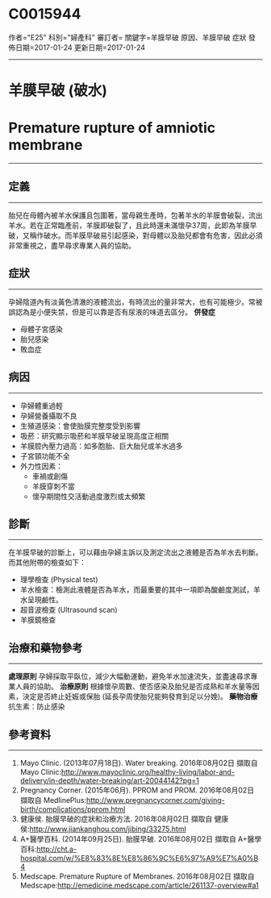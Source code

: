 # C0015944
作者="E25"
科別="婦產科"
審訂者=
關鍵字=羊膜早破 原因、羊膜早破 症狀
發佈日期=2017-01-24
更新日期=2017-01-24

----------
# 羊膜早破 (破水)
# Premature rupture of amniotic membrane
----------
## 定義
----------

胎兒在母體內被羊水保護且包圍著，當母親生產時，包著羊水的羊膜會破裂，流出羊水。若在正常臨產前，羊膜即破裂了，且此時還未滿懷孕37周，此即為羊膜早破，又稱作破水。而羊膜早破易引起感染，對母體以及胎兒都會有危害，因此必須非常重視之，盡早尋求專業人員的協助。

## 症狀
----------

孕婦陰道內有淡黃色清澈的液體流出，有時流出的量非常大，也有可能極少。常被誤認為是小便失禁，但是可以靠是否有尿液的味道去區分。
**併發症**

- 母體子宮感染
- 胎兒感染
- 敗血症
## 病因
----------
- 孕婦體重過輕
- 孕婦營養攝取不良
- 生殖道感染：會使胎膜完整度受到影響
- 吸菸：研究顯示吸菸和羊膜早破呈現高度正相關
- 羊膜腔內壓力過高：如多胞胎、巨大胎兒或羊水過多
- 子宮頸功能不全
- 外力性因素：
  - 車禍或創傷
  - 羊膜穿刺不當
  - 懷孕期間性交活動過度激烈或太頻繁
## 診斷
----------

在羊膜早破的診斷上，可以藉由孕婦主訴以及測定流出之液體是否為羊水去判斷。
而其他附帶的檢查如下：

- 理學檢查 (Physical test)
- 羊水檢查：檢測此液體是否為羊水，而最重要的其中一項即為酸鹼度測試，羊水呈現鹼性。
- 超音波檢查 (Ultrasound scan)
- 羊膜鏡檢查
## 治療和藥物參考
----------

**處理原則**
孕婦採取平臥位，減少大幅動運動，避免羊水加速流失，並盡速尋求專業人員的協助。
**治療原則**
根據懷孕周數、使否感染及胎兒是否成熟和羊水量等因素，決定是否終止妊娠或保胎 (延長孕周使胎兒能夠發育到足以分娩)。
**藥物治療**
抗生素：防止感染

## 參考資料
----------
1. Mayo Clinic. (2013年07月18日). Water breaking. 2016年08月02日 擷取自 Mayo Clinic:http://www.mayoclinic.org/healthy-living/labor-and-delivery/in-depth/water-breaking/art-20044142?pg=1
2. Pregnancy Corner. (2015年06月). PPROM and PROM. 2016年08月02日 擷取自 MedlinePlus:http://www.pregnancycorner.com/giving-birth/complications/pprom.html
3. 健康侯. 胎膜早破的症狀和治療方法. 2016年08月02日 擷取自 健康侯:http://www.jiankanghou.com/jibing/33275.html
4. A+醫學百科. (2014年09月25日). 胎膜早破. 2016年08月02日 擷取自 A+醫學百科:http://cht.a-hospital.com/w/%E8%83%8E%E8%86%9C%E6%97%A9%E7%A0%B4
5. Medscape. Premature Rupture of Membranes. 2016年08月02日 擷取自 Medscape:http://emedicine.medscape.com/article/261137-overview#a1

